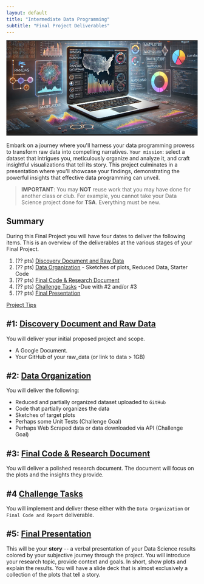 ```yaml
---
layout: default
title: "Intermediate Data Programming"
subtitle: "Final Project Deliverables"
---
```


![Final Project](/static/idp_final_project.png)

Embark on a journey where you'll harness your data programming prowess to transform raw data into compelling narratives. `Your mission`: select a dataset that intrigues you, meticulously organize and analyze it, and craft insightful visualizations that tell its story. This project culminates in a presentation where you'll showcase your findings, demonstrating the powerful insights that effective data programming can unveil.

> **IMPORTANT**: You may **NOT** reuse work that you may have done for another class or club. For example, you cannot take your Data Science project done for **TSA**. Everything must be new.  

## Summary

During this Final Project you will have four dates to deliver the following items. This is an overview of the deliverables at the various stages of your Final Project.

1. (?? pts) [Discovery Document and Raw Data](discovery.md)
2. (?? pts) [Data Organization](organize.md) - Sketches of plots, Reduced Data, Starter Code
3. (?? pts) [Final Code & Research Document](final.md)
4. (?? pts) [Challenge Tasks](challenges.md) -Due with #2 and/or #3
5. (?? pts) [Final Presentation](presentation.md)

[Project Tips](idp/final-project/tips/index.md)

## #1: [Discovery Document and Raw Data](discovery.md)

You will deliver your initial proposed project and scope.

* A Google Document.
* Your GitHub of your raw_data (or link to data > 1GB)

## #2: [Data Organization](organize.md)

You will deliver the following:  
* Reduced and partially organized dataset uploaded to `GitHub`
* Code that partially organizes the data   
* Sketches of target plots  
* Perhaps some Unit Tests (Challenge Goal)  
* Perhaps Web Scraped data or data downloaded via API (Challenge Goal)

## #3: [Final Code & Research Document](final.md)

You will deliver a polished research document. The document will focus on the plots and the insights they provide.  

## #4 [Challenge Tasks](challenges.md)

You will implement and deliver these either with the `Data Organization` or `Final Code and Report` deliverable.  

## #5: [Final Presentation](presentation.md)
This will be your **story** -- a verbal presentation of your Data Science results colored by your subjective journey through the project. You will introduce your research topic, provide context and goals. In short, show plots and explain the results. You will have a slide deck that is almost exclusively a collection of the plots that tell a story.  
